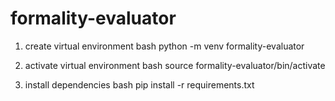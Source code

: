 # formality-evaluator

1) create virtual environment
bash
python -m venv formality-evaluator

2) activate virtual environment
bash
source formality-evaluator/bin/activate

3) install dependencies
bash
pip install -r requirements.txt


